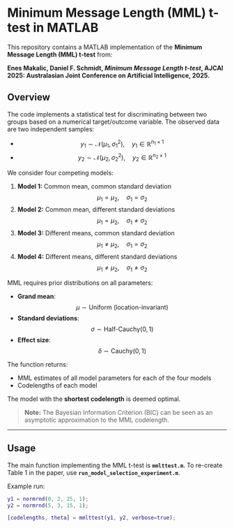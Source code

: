 # Minimum Message Length (MML) t-test in MATLAB

This repository contains a MATLAB implementation of the **Minimum Message Length (MML) t-test** from:

**Enes Makalic, Daniel F. Schmidt, _Minimum Message Length t-test_, AJCAI 2025: Australasian Joint Conference on Artificial Intelligence, 2025.**

## Overview

The code implements a statistical test for discriminating between two groups based on a numerical target/outcome variable. The observed data are two independent samples:

- $$ y_1 \sim \mathcal{N}(\mu_1, \sigma_1^2), \quad y_1 \in \mathbb{R}^{n_1 \times 1} $$
- $$ y_2 \sim \mathcal{N}(\mu_2, \sigma_2^2), \quad y_2 \in \mathbb{R}^{n_2 \times 1} $$


We consider four competing models:

1. **Model 1:** Common mean, common standard deviation  
   $$ \mu_1 = \mu_2, \quad \sigma_1 = \sigma_2 $$
2. **Model 2:** Common mean, different standard deviations  
   $$ \mu_1 = \mu_2, \quad \sigma_1 \neq \sigma_2 $$
3. **Model 3:** Different means, common standard deviation  
   $$ \mu_1 \neq \mu_2, \quad \sigma_1 = \sigma_2 $$
4. **Model 4:** Different means, different standard deviations  
   $$ \mu_1 \neq \mu_2, \quad \sigma_1 \neq \sigma_2 $$


MML requires prior distributions on all parameters:

- **Grand mean**:  
  $$ \mu \sim \text{Uniform (location-invariant)} $$
- **Standard deviations**:  
  $$ \sigma \sim \text{Half-Cauchy}(0, 1) $$
- **Effect size**:  
  $$ \delta \sim \text{Cauchy}(0, 1) $$


The function returns:

- MML estimates of all model parameters for each of the four models  
- Codelengths of each model  

The model with the **shortest codelength** is deemed optimal.  

> **Note:** The Bayesian Information Criterion (BIC) can be seen as an asymptotic approximation to the MML codelength.

---

## Usage

The main function implementing the MML t-test is **`mmlttest.m`**.  To re-create Table 1 in the paper, use **`run_model_selection_experiment.m`**. 

Example run:

```matlab
y1 = normrnd(0, 2, 25, 1);
y2 = normrnd(5, 3, 15, 1);

[codelengths, theta] = mmlttest(y1, y2, verbose=true);
